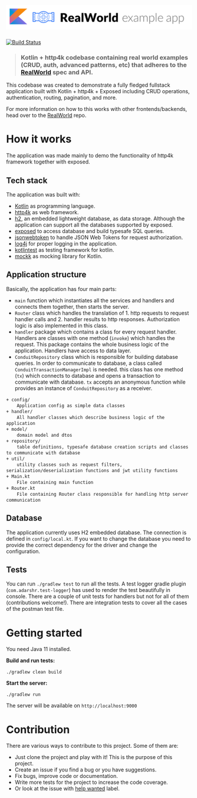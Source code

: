 # ![RealWorld Example App](logo.png)

[![Build Status](https://dev.azure.com/alisabzevari/kotlin-http4k-realworld-example-app/_apis/build/status/alisabzevari.kotlin-http4k-realworld-example-app?branchName=master)](https://dev.azure.com/alisabzevari/kotlin-http4k-realworld-example-app/_build/latest?definitionId=1&branchName=master)

> ### Kotlin + http4k codebase containing real world examples (CRUD, auth, advanced patterns, etc) that adheres to the [RealWorld](https://github.com/gothinkster/realworld) spec and API.

This codebase was created to demonstrate a fully fledged fullstack application built with Kotlin + http4k + Exposed including CRUD operations, authentication, routing, pagination, and more.

For more information on how to this works with other frontends/backends, head over to the [RealWorld](https://github.com/gothinkster/realworld) repo.

# How it works

The application was made mainly to demo the functionality of http4k framework together with exposed.

## Tech stack
The application was built with:

* [Kotlin](https://kotlinlang.org) as programming language.
* [http4k](https://http4k.org) as web framework.
* [h2](https://www.h2database.com/html/main.html), an embedded lightweight database, as data storage. Although the application can support all the databases supported by exposed.
* [exposed](https://github.com/JetBrains/Exposed) to access database and build typesafe SQL queries.
* [jsonwebtoken](https://github.com/jwtk/jjwt) to handle JSON Web Tokens for request authorization.
* [log4j](https://logging.apache.org/log4j/2.x/) for proper logging in the application.
* [kotlintest](https://github.com/kotlintest/kotlintest) as testing framework for kotlin.
* [mockk](https://mockk.io/) as mocking library for Kotlin.

## Application structure

Basically, the application has four main parts:
* `main` function which instantiates all the services and handlers and connects them together, then starts the server.
* `Router` class which handles the translation of 1. http requests to request handler calls and 2. handler results to http responses. Authorization logic is also implemented in this class.
* `handler` package which contains a class for every request handler. Handlers are classes with one method (`invoke`) which handles the request. This package contains the whole business logic of the application. Handlers have access to data layer.
* `ConduitRepository` class which is responsible for building database queries. In order to communicate to database, a class called `ConduitTransactionManagerImpl` is needed. this class has one method (`tx`) which connects to database and opens a transaction to communicate with database. `tx` accepts an anonymous function while provides an instance of `ConduitRepository` as a receiver.

```
+ config/
    Application config as simple data classes
+ handler/
    All handler classes which describe business logic of the application
+ model/
    domain model and dtos
+ repository/
    table definitions, typesafe database creation scripts and classes to communicate with database
+ util/
    utility classes such as request filters, serialization/deserialization functions and jwt utility functions
+ Main.kt
    File containing main function
+ Router.kt
    File containing Router class responsible for handling http server communication
```

## Database

The application currently uses H2 embedded database. The connection is defined in `config/local.kt`. If you want to change the database you need to provide the correct dependency for the driver and change the configuration. 

## Tests

You can run `./gradlew test` to run all the tests. A test logger gradle plugin (`com.adarshr.test-logger`) has used to render the test beautifully in console.
There are a couple of unit tests for handlers but not for all of them (contributions welcome!).
There are integration tests to cover all the cases of the postman test file.

# Getting started

You need Java 11 installed.

**Build and run tests:**
```
./gradlew clean build
```

**Start the server:**
```
./gradlew run
```
The server will be available on `http://localhost:9000`

# Contribution

There are various ways to contribute to this project. Some of them are:
* Just clone the project and play with it! This is the purpose of this project.
* Create an issue if you find a bug or you have suggestions.
* Fix bugs, improve code or documentation.
* Write more tests for the project to increase the code coverage.
* Or look at the issue with [help wanted](https://github.com/alisabzevari/kotlin-http4k-realworld-example-app/issues?utf8=%E2%9C%93&q=is%3Aopen+is%3Aissue+label%3A%22help+wanted%22) label.
